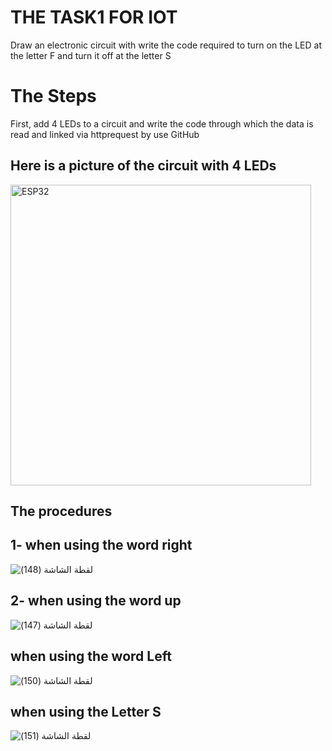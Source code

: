 # THE TASK1 FOR IOT
Draw an electronic circuit with write the code required to turn on the LED at the letter F and turn it off at the letter S
# The Steps
First, add 4 LEDs to a circuit and write the code through which the data is read and linked via httprequest by use GitHub

## Here is a picture of the circuit with 4 LEDs
<img width="481" alt="ESP32" src="https://github.com/ZainabAlrashidi/Task1-IOT/assets/140021820/f003b70a-e97f-435a-8219-f7377faa86d0">

## The procedures

## 1- when using the word right


![‏‏لقطة الشاشة (148)](https://github.com/ZainabAlrashidi/Task1-IOT/assets/140021820/819ed17c-9f96-4c0f-8c13-c0e1b860ca53)



## 2- when using the word up

![‏‏لقطة الشاشة (147)](https://github.com/ZainabAlrashidi/Task1-IOT/assets/140021820/5abf1b27-0791-4d78-beb8-020405ef2b62)


## when using the word Left


![‏‏لقطة الشاشة (150)](https://github.com/ZainabAlrashidi/Task1-IOT/assets/140021820/38bd1649-dabe-441f-a6c7-a3b84cce7484)



## when using the Letter S


![‏‏لقطة الشاشة (151)](https://github.com/ZainabAlrashidi/Task1-IOT/assets/140021820/2ee024b0-2d4a-4890-9623-fc3f7dd77103)
